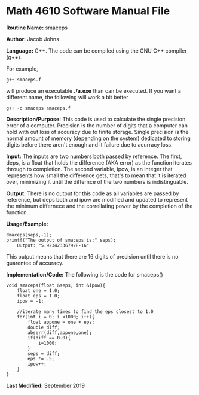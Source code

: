 # Math 4610 Software Manual File

**Routine Name:** smaceps

**Author:** Jacob Johns

**Language:** C++. The code can be compiled using the GNU C++ compiler (g++).

For example,

    g++ smaceps.f

will produce an executable **./a.exe** than can be executed. If you want a different name, the following will work a bit
better

    g++ -o smaceps smaceps.f

**Description/Purpose:** This code is used to calculate the single precision error of a computer. Precision is the number of digits that a 
computer can hold with out loss of accuracy due to finite storage. Single precision is the normal amount of memory 
(depending on the system)  dedicated to storing digits before there aren't enough and it failure due to acurracy loss.

**Input:** The inputs are two numbers both passed by reference. The first, deps, is a float that holds the difference (AKA error)
as the function iterates through to completion. The second variable, ipow, is an integer that represents how small the difference gets,
that's to mean that it is iterated over, minimizing it until the differnce of the two numbers is indistinguable.

**Output:** There is no output for this code as all variables are passed by reference, but deps both and ipow are modified and updated
to represent the minimum differnece and the correllating power by the completion of the function.

**Usage/Example:**
```
dmaceps(seps,-1);
printf("The output of smaceps is:" seps);
    Output: "5.92342336792E-16"
```
    
This output means that there are 16 digits of precision until there is no guarentee of accuracy.


**Implementation/Code:** The following is the code for smaceps()

	void smaceps(float &seps, int &ipow){
		float one = 1.0;
		float eps = 1.0;
		ipow = -1;
	
		//iterate many times to find the eps closest to 1.0
		for(int i = 0; i <1000; i++){
			float appone = one + eps;
			double diff;
			abserr(diff,appone,one);
			if(diff == 0.0){
				i=1000;
			}
			seps = diff;
			eps *= .5;
			ipow++;
		}
	}


**Last Modified:** September 2019
